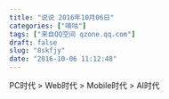 ```yaml
---
title: "说说 2016年10月06日"
categories: ["嘀咕"]
tags: ["来自QQ空间 qzone.qq.com"]
draft: false
slug: "8skfjy"
date: "2016-10-06 11:12:48"
---
```


PC时代 > Web时代 > Mobile时代 > AI时代
